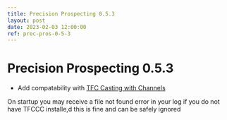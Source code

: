 ```yaml
---
title: Precision Prospecting 0.5.3
layout: post
date: 2023-02-03 12:00:00
ref: prec-pros-0-5-3
---
```


# Precision Prospecting 0.5.3

- Add compatability with [TFC Casting with Channels](https://www.curseforge.com/minecraft/mc-mods/tfc-casting-with-channels)

On startup you may receive a file not found error in your log if you do not have TFCCC installe,d this is fine and can be safely ignored
